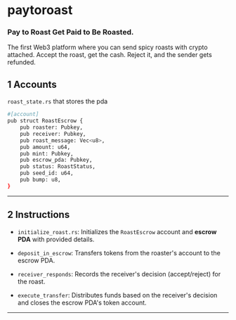 # paytoroast 
### Pay to Roast Get Paid to Be Roasted.
The first Web3 platform where you can send spicy roasts with crypto attached. Accept the roast, get the cash. Reject it, and the sender gets refunded.

## 1 Accounts
``` roast_state.rs ``` that stores the pda 
``` bash 
#[account]
pub struct RoastEscrow {
    pub roaster: Pubkey,
    pub receiver: Pubkey,
    pub roast_message: Vec<u8>,
    pub amount: u64,
    pub mint: Pubkey,
    pub escrow_pda: Pubkey,
    pub status: RoastStatus,
    pub seed_id: u64,
    pub bump: u8,
}
``` 
---
## 2 Instructions

- ```initialize_roast.rs```: Initializes the ```RoastEscrow``` account and **escrow PDA** with provided details.

- ```deposit_in_escrow```: Transfers tokens from the roaster's account to the escrow PDA.

- ```receiver_responds```: Records the receiver's decision (accept/reject) for the roast.

- ```execute_transfer```: Distributes funds based on the receiver's decision and closes the escrow PDA's token account.


---